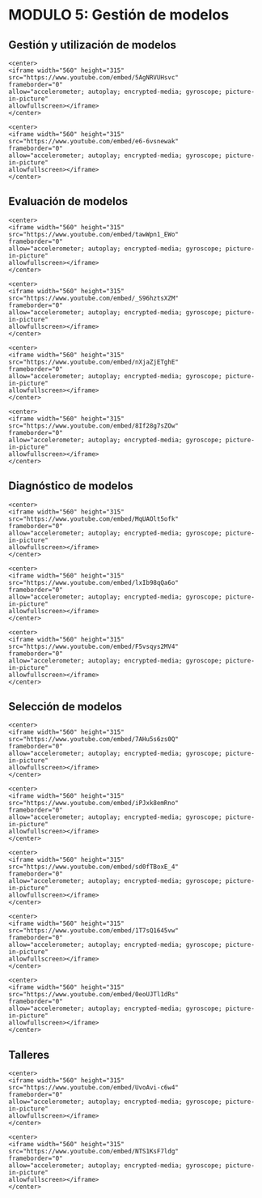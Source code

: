 # MODULO 5: Gestión de modelos

<style>
.right{
    float:right;
}
</style>

## Gestión y utilización de modelos

```{dropdown} **5.01 - ¿Qué es gestión de modelos?**  <span class="right"><font color="red">Video 9mins</font></span> <br/>Presentación y objetivos de este módulo.
<center>
<iframe width="560" height="315"
src="https://www.youtube.com/embed/5AgNRVUHsvc" 
frameborder="0" 
allow="accelerometer; autoplay; encrypted-media; gyroscope; picture-in-picture" 
allowfullscreen></iframe>
</center>
```      
        

```{dropdown} **5.02 - Objetivos de negocio**  <span class="right"><font color="red">Video 20mins</font></span> <br/>Mostramos cómo un modelo predictivo se integra con un objetivo de negocio para el cual es instrumental.
<center>
<iframe width="560" height="315"
src="https://www.youtube.com/embed/e6-6vsnewak" 
frameborder="0" 
allow="accelerometer; autoplay; encrypted-media; gyroscope; picture-in-picture" 
allowfullscreen></iframe>
</center>
```      
        
## Evaluación de modelos        

```{dropdown} **5.03 - Evaluación de modelos**  <span class="right"><font color="red">Video 10mins</font></span> <br/>Iniciamos el tema de evaluación de modelos y presentamos el dataset de ejemplo con el que vamos a trabajar
<center>
<iframe width="560" height="315"
src="https://www.youtube.com/embed/tawWpn1_EWo" 
frameborder="0" 
allow="accelerometer; autoplay; encrypted-media; gyroscope; picture-in-picture" 
allowfullscreen></iframe>
</center>
```              

```{dropdown} **5.04 - Definición de métricas**  <span class="right"><font color="red">Video 17mins</font></span> <br/>Generamos un primer modelo para nuestro dataset y definimos qué métrica de desempeño vamos a usar.
<center>
<iframe width="560" height="315"
src="https://www.youtube.com/embed/_S96hztsXZM" 
frameborder="0" 
allow="accelerometer; autoplay; encrypted-media; gyroscope; picture-in-picture" 
allowfullscreen></iframe>
</center>
```      
        

```{dropdown} **5.05 - Análisis de error**  <span class="right"><font color="red">Video 5mins</font></span> <br/>Ilustramos cómo es un procedimiento sencillo de análisis de error de las predicciones de un modelo.
<center>
<iframe width="560" height="315"
src="https://www.youtube.com/embed/nXjaZjETghE" 
frameborder="0" 
allow="accelerometer; autoplay; encrypted-media; gyroscope; picture-in-picture" 
allowfullscreen></iframe>
</center>
```      
        

```{dropdown} **5.06 - Validación**  <span class="right"><font color="red">Video 15mins</font></span> <br/>Mostramos los dos métodos más usados para obtener medidas mínimante robustas del desempeño de un modelo.
<center>
<iframe width="560" height="315"
src="https://www.youtube.com/embed/8If28g7sZOw" 
frameborder="0" 
allow="accelerometer; autoplay; encrypted-media; gyroscope; picture-in-picture" 
allowfullscreen></iframe>
</center>
```      

## Diagnóstico de modelos        

```{dropdown} **5.07 - Curvas de aprendizaje**  <span class="right"><font color="red">Video 11mins</font></span> <br/>Describimos las curvas de aprendizaje como herramiénta para el diagnóstico de modelos.
<center>
<iframe width="560" height="315"
src="https://www.youtube.com/embed/MqUAOlt5ofk" 
frameborder="0" 
allow="accelerometer; autoplay; encrypted-media; gyroscope; picture-in-picture" 
allowfullscreen></iframe>
</center>
```      
        

```{dropdown} **5.08 - Diagnóstico de modelos**  <span class="right"><font color="red">Video 15mins</font></span> <br/>Explicamos cómo realizar un primer diagnóstico del desempeño de un modelo y las posibles acciones que pueden ayudar a mejorarlo. 
<center>
<iframe width="560" height="315"
src="https://www.youtube.com/embed/lxIb98qQa6o" 
frameborder="0" 
allow="accelerometer; autoplay; encrypted-media; gyroscope; picture-in-picture" 
allowfullscreen></iframe>
</center>
```      
        

```{dropdown} **5.09 - Ejemplo de diagnóstico**  <span class="right"><font color="red">Video 12mins</font></span> <br/>Desarrollamos el diagnóstico de modelos con curvas de aprendizaje a través de un ejemplo práctico.   
<center>
<iframe width="560" height="315"
src="https://www.youtube.com/embed/F5vsqys2MV4" 
frameborder="0" 
allow="accelerometer; autoplay; encrypted-media; gyroscope; picture-in-picture" 
allowfullscreen></iframe>
</center>
```      
        
## Selección de modelos        

```{dropdown} **5.10 - Selección de modelos**  <span class="right"><font color="red">Video 16mins</font></span> <br/>Explicamos el proceso de selección de modelos, sus retos y necesidades.
<center>
<iframe width="560" height="315"
src="https://www.youtube.com/embed/7AHu5s6zs0Q" 
frameborder="0" 
allow="accelerometer; autoplay; encrypted-media; gyroscope; picture-in-picture" 
allowfullscreen></iframe>
</center>
```      
        

```{dropdown} **5.11 - Ejemplo de selección de modelos**  <span class="right"><font color="red">Video 16mins</font></span> <br/>Planteamos un ejemplo con varios modelos sobre los que hacer el proceso de selección.
<center>
<iframe width="560" height="315"
src="https://www.youtube.com/embed/iPJxk8emRno" 
frameborder="0" 
allow="accelerometer; autoplay; encrypted-media; gyroscope; picture-in-picture" 
allowfullscreen></iframe>
</center>
```      
        

```{dropdown} **5.12 - Automatización de selección de modelos**  <span class="right"><font color="red">Video 12 mins</font></span> <br/>Completamos el ejemplo y automatizamos el proceso de selección.
<center>
<iframe width="560" height="315"
src="https://www.youtube.com/embed/sd0fTBoxE_4" 
frameborder="0" 
allow="accelerometer; autoplay; encrypted-media; gyroscope; picture-in-picture" 
allowfullscreen></iframe>
</center>
```      
        

```{dropdown} **5.13 - Monitoreo y producción**  <span class="right"><font color="red">Video 13mins</font></span> <br/>Simulamos el proceso de monitoreo de modelos en un entorno hipotético de producción y compartimos varias consideraciones al respecto.
<center>
<iframe width="560" height="315"
src="https://www.youtube.com/embed/1T7sQ1645vw" 
frameborder="0" 
allow="accelerometer; autoplay; encrypted-media; gyroscope; picture-in-picture" 
allowfullscreen></iframe>
</center>
```      
        

```{dropdown} **5.14 - Participación en Kaggle**  <span class="right"><font color="red">Video 21mins</font></span> <br/>Mostramos el proceso completo de participación en una competencia de Kaggle, desde la obtención de los datos hasta el envío de predicciones a la plataforma.
<center>
<iframe width="560" height="315"
src="https://www.youtube.com/embed/0eoUJTl1dRs" 
frameborder="0" 
allow="accelerometer; autoplay; encrypted-media; gyroscope; picture-in-picture" 
allowfullscreen></iframe>
</center>
```      

## Talleres        

```{dropdown} **LAB 05.01 - Métricas de ML vs métricas de negocio**  <span class="right"><font color="red">Video 13mins</font></span> <br/>En este laboratorio descubrimos la relación entre porcentaje de acierto y ganancia o pérdida simulando modelos predictivos de tendencias de precios de un cierto instrumento financiero.
<center>
<iframe width="560" height="315"
src="https://www.youtube.com/embed/UvoAvi-c6w4" 
frameborder="0" 
allow="accelerometer; autoplay; encrypted-media; gyroscope; picture-in-picture" 
allowfullscreen></iframe>
</center>
```      
        

```{dropdown} **LAB 05.02 - Data splits**  <span class="right"><font color="red">Video 4mins</font></span> <br/>El objetivo de este laboratorio es adquirir agilidad en la manipulación y partición de datasets para la implementación de procesos de validación de modelos predictivos.
<center>
<iframe width="560" height="315"
src="https://www.youtube.com/embed/NTS1KsF7ldg" 
frameborder="0" 
allow="accelerometer; autoplay; encrypted-media; gyroscope; picture-in-picture" 
allowfullscreen></iframe>
</center>
```      
  